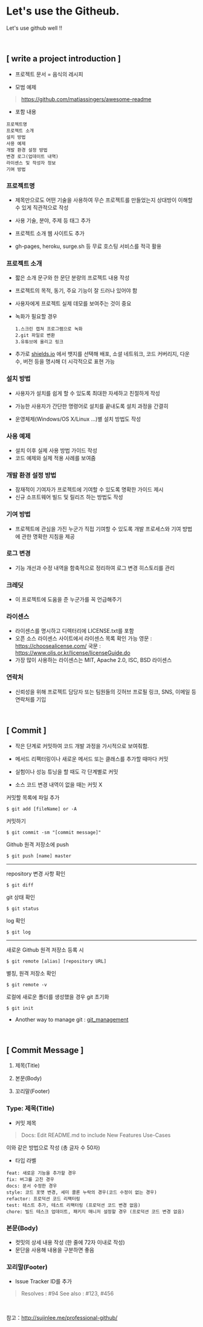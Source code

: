 # Let's use the Githeub.

Let's use github well !!

<br/>


## [ write a project introduction ]
- 프로젝트 문서 = 음식의 레시피

- 모범 예제

> https://github.com/matiassingers/awesome-readme

- 포함 내용

```
프로젝트명
프로젝트 소개
설치 방법
사용 예제
개발 환경 설정 방법
변경 로그(업데이트 내역)
라이센스 및 작성자 정보
기여 방법
```

### 프로젝트명

- 제목만으로도 어떤 기술을 사용하여 무슨 프로젝트를 만들었는지 상대방이 이해할 수 있게 직관적으로 작성

- 사용 기술, 분야, 주제 등 태그 추가

- 프로젝트 소개 웹 사이트도 추가

- gh-pages, heroku, surge.sh 등 무료 호스팅 서비스를 적극 활용

### 프로젝트 소개

- 짧은 소개 문구와 한 문단 분량의 프로젝트 내용 작성
- 프로젝트의 목적, 동기, 주요 기능이 잘 드러나 있어야 함
- 사용자에게 프로젝트 실제 데모를 보여주는 것이 중요
- 녹화가 필요할 경우
  ```
  1.스크린 캡쳐 프로그램으로 녹화
  2.git 파일로 변환
  3.유튜브에 올리고 링크
  ```

- 추가로 [shields.io](https://shields.io/) 에서 뱃지를 선택해 배포, 소셜 네트워크, 코드 커버리지, 다운 수, 버전 등을 명시해 더 시각적으로 표현 가능
### 설치 방법

- 사용자가 설치를 쉽게 할 수 있도록 최대한 자세하고 친절하게 작성

- 가능한 사용자가 간단한 명령어로 설치를 끝내도록 설치 과정을 간결히

- 운영체제(Windows/OS X/Linux ...)별 설치 방법도 작성

### 사용 예제

- 설치 이후 실제 사용 방법 가이드 작성
- 코드 예제와 실제 적용 사례를 보여줌

### 개발 환경 설정 방법

- 잠재적이 기여자가 프로젝트에 기여할 수 있도록 명확한 가이드 제시
- 신규 소프트웨어 빌드 및 릴리즈 하는 방법도 작성

### 기여 방법

- 프로젝트에 관심을 가진 누군가 직접 기여할 수 있도록 개발 프로세스와 기여 방법에 관한 명확한 지침을 제공

### 로그 변경

- 기능 개선과 수정 내역을 함축적으로 정리하여 로그 변경 히스토리를 관리

### 크레딧

- 이 프로젝트에 도움을 준 누군가를 꼭 언급해주기

### 라이센스

- 라이센스를 명시하고 디렉터리에 LICENSE.txt를 포함
- 오픈 소스 라이센스 사이트에서 라이센스 목록 확인 가능
  영문 : <https://choosealicense.com/>
  국문 : <https://www.olis.or.kr/license/licenseGuide.do>
- 가장 많이 사용하는 라이센스는 MIT, Apache 2.0, ISC, BSD 라이센스

### 연락처

- 신뢰성을 위해 프로젝트 담당자 또는 팀원들의 깃허브 프로필 링크, SNS, 이메일 등 연락처를 기입

<br/>


## [ Commit ]

- 작은 단계로 커밋하여 코드 개발 과정을 가시적으로 보여줘함.

- 메서드 리팩터링이나 새로운 메서드 또는 클래스를 추가할 때마다 커밋

- 실험이나 성능 튜닝을 할 때도 각 단계별로 커밋

- 소스 코드 변경 내역이 없을 때는 커밋 X


커밋할 목록에 파일 추가

```
$ git add [fileName] or -A
```

커밋하기

```
$ git commit -sm "[commit message]"
```

Github 원격 저장소에 push

```
$ git push [name] master
```
-----

repository 변경 사항 확인

```
$ git diff
```

git 상태 확인

```
$ git status
```

log 확인

```
$ git log
```

--------------

새로운 Github 원격 저장소 등록 시

```
$ git remote [alias] [repository URL]
```

별칭, 원격 저장소 확인

```
$ git remote -v
```

로컬에 새로운 폴더를 생성했을 경우 git 초기화

```
$ git init
```

- Another way to manage git : [git_management](https://github.com/jihunparkme/How-do-I-use-the-Githeub/blob/master/git_management.md)

<br/>

## [ Commit Message ]

1. 제목(Title)

2. 본문(Body)

3. 꼬리말(Footer)

### Type: 제목(Title)
- 커밋 제목

> Docs: Edit README.md to include New Features Use-Cases

이와 같은 방법으로 작성 (총 글자 수 50자)

- 타입 라벨 

```
feat: 새로운 기능을 추가할 경우
fix: 버그를 고친 경우
docs: 문서 수정한 경우
style: 코드 포맷 변경, 세미 콜론 누락의 경우(코드 수정이 없는 경우)
refactor: 프로덕션 코드 리팩터링
test: 테스트 추가, 테스트 리팩터링 (프로덕션 코드 변경 없음)
chore: 빌드 테스크 업데이트, 패키지 매니저 설정할 경우 (프로덕션 코드 변경 없음)
```

### 본문(Body)

- 컷밋의 상세 내용 작성 (한 줄에 72자 이내로 작성)
- 문단을 사용해 내용을 구분하면 좋음

### 꼬리말(Footer)

- Issue Tracker ID를 추가

> Resolves : #94
See also : #123, #456

<br/>

참고：<http://sujinlee.me/professional-github/>